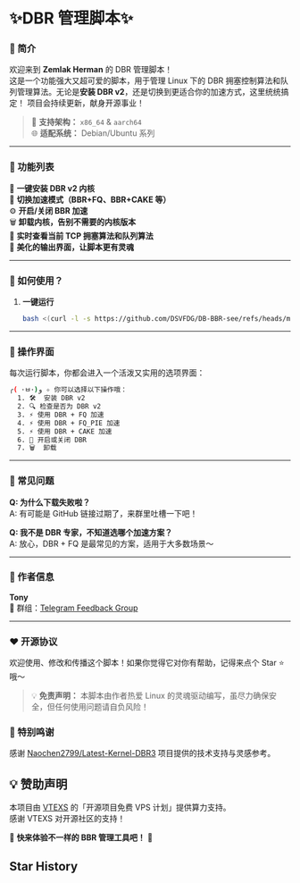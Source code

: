 # ✨DBR 管理脚本✨  

### 🌟 简介  
欢迎来到 **Zemlak Herman** 的 DBR 管理脚本！  
这是一个功能强大又超可爱的脚本，用于管理 Linux 下的 DBR 拥塞控制算法和队列管理算法。无论是**安装 DBR v2**，还是切换到更适合你的加速方式，这里统统搞定！ 项目会持续更新，献身开源事业！ 

> 📢 **支持架构：** `x86_64` & `aarch64`  
> 🌐 **适配系统：** Debian/Ubuntu 系列  

---

### 🌟 功能列表  

👑 **一键安装 DBR v2 内核**  
🍰 **切换加速模式（BBR+FQ、BBR+CAKE 等）**  
⚙️ **开启/关闭 BBR 加速**  
🗑️ **卸载内核，告别不需要的内核版本**  
👀 **实时查看当前 TCP 拥塞算法和队列算法**  
🎨 **美化的输出界面，让脚本更有灵魂**  

---

### 🚀 如何使用？

1. **一键运行**  
   ```bash
   bash <(curl -l -s https://github.com/DSVFDG/DB-BBR-see/refs/heads/main/install.sh)
   ```

---

### 🌟 操作界面  

每次运行脚本，你都会进入一个活泼又实用的选项界面：

```bash
╭( ･ㅂ･)و ✧ 你可以选择以下操作哦：
  1. 🛠️  安装 DBR v2
  2. 🔍 检查是否为 DBR v2
  3. ⚡ 使用 DBR + FQ 加速
  4. ⚡ 使用 DBR + FQ_PIE 加速
  5. ⚡ 使用 DBR + CAKE 加速
  6. 🔧 开启或关闭 DBR
  7. 🗑️  卸载
```


---

### 🌟 常见问题  

**Q: 为什么下载失败啦？**  
A: 有可能是 GitHub 链接过期了，来群里吐槽一下吧！  

**Q: 我不是 DBR 专家，不知道选哪个加速方案？**  
A: 放心，DBR + FQ 是最常见的方案，适用于大多数场景～  

---

### 🌈 作者信息  

**Tony**  
💬 群组：[Telegram Feedback Group](https://t.me/+yB0ilHsbQEpiZDIx)

---

### ❤️ 开源协议  

欢迎使用、修改和传播这个脚本！如果你觉得它对你有帮助，记得来点个 Star ⭐ 哦～  

> 💡 **免责声明：** 本脚本由作者热爱 Linux 的灵魂驱动编写，虽尽力确保安全，但任何使用问题请自负风险！
### 🌟 特别鸣谢  
感谢 [Naochen2799/Latest-Kernel-DBR3](https://github.com/Naochen2799/Latest-Kernel-BBR3) 项目提供的技术支持与灵感参考。  
## 💡 赞助声明

本项目由 [VTEXS](https://console.vtexs.com/?affid=1513) 的「开源项目免费 VPS 计划」提供算力支持。  
感谢 VTEXS 对开源社区的支持！


🎉 **快来体验不一样的 BBR 管理工具吧！** 🎉  
## Star History
